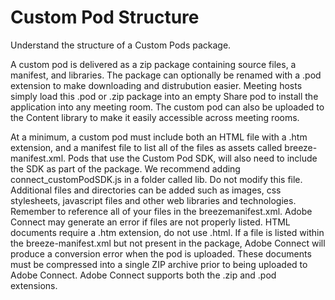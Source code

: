 # Custom Pod Structure
Understand the structure of a Custom Pods package.

A custom pod is delivered as a zip package containing source files, a manifest, and libraries. The package can optionally be renamed with a .pod extension to make downloading and distrubution easier. Meeting hosts simply load this .pod or .zip package into an empty Share pod to install the application into any meeting room. The custom pod can also be uploaded to the Content library to make it easily accessible across meeting rooms. 

At a minimum, a custom pod must include both an HTML file with a .htm extension, and a manifest file to list all of the files as assets called breeze-manifest.xml. Pods that use the Custom Pod SDK, will also need to include the SDK as part of the package. We recommend adding connect_customPodSDK.js in a folder called lib. Do not modify this file. Additional files and directories can be added such as images, css stylesheets, javascript files and other web libraries and technologies. Remember to reference all of your files in the breezemanifest.xml. Adobe Connect may generate an error if files are not properly listed. HTML documents require a .htm extension, do not use .html. If a file is listed within the breeze-manifest.xml but not present in the package, Adobe Connect will produce a conversion error when the pod is uploaded. These documents must be compressed into a single ZIP archive prior to being uploaded to Adobe Connect. Adobe Connect supports both the .zip and .pod extensions.
